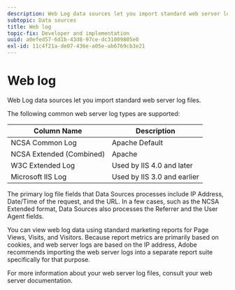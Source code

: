```yaml
---
description: Web Log data sources let you import standard web server log files.
subtopic: Data sources
title: Web log
topic-fix: Developer and implementation
uuid: a0efed57-6d1b-43d8-97ce-dc31009805e0
exl-id: 11c4f21a-de07-436e-a05e-ab6769cb3e21
---
```

# Web log

Web Log data sources let you import standard web server log files.

The following common web server log types are supported: 

| Column Name  |  Description  |
|--- |--- |
|NCSA Common Log|Apache Default|
|NCSA Extended (Combined)|Apache|
|W3C Extended Log|Used by IIS 4.0 and later|
|Microsoft IIS Log|Used by IIS 3.0 and earlier|

The primary log file fields that Data Sources processes include IP Address, Date/Time of the request, and the URL. In a few cases, such as the NCSA Extended format, Data Sources also processes the Referrer and the User Agent fields.

You can view web log data using standard marketing reports for Page Views, Visits, and Visitors. Because report metrics are primarily based on cookies, and web server logs are based on the IP address, Adobe recommends importing the web server logs into a separate report suite specifically for that purpose.

For more information about your web server log files, consult your web server documentation.
